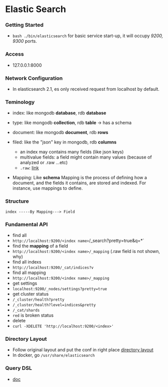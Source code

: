# Elastic Search

### Getting Started
* `bash ./bin/elasticsearch` for basic service start-up, it will occupy *9200, 9300* ports.

### Access
* 127.0.0.1:8000


### Network Configuration
* In elasticsearch 2.1, es only received request from localhost by default.

### Teminology
* index: like mongodb **database**, rdb **database**
* type: like mongodb **collection**, rdb **table** -> has a schema
* document: like mongodb **document**, rdb **rows**
* filed: like the "json" key in mongodb, rdb **columns**
  * an index may contains many fields (like json keys)
  * multivalue fields: a field might contain many values (because of analyzed or .raw ...etc)
   * `.raw`: [link](https://www.elastic.co/guide/en/elasticsearch/guide/current/multi-fields.html)

* Mapping: Like **schema** Mapping is the process of defining how a document, and the fields it contains, are stored and indexed. For instance, use mappings to define.

### Structure
```
index -----By Mapping---> Field
```

### Fundamental API
* find all
 * `http://localhost:9200/<index name>`/_search?pretty=true&q=*`
* find the **mapping** of a field
 * `http://localhost:9200/<index name>/_mapping` (.raw field is not shown, why)
* find all indexs
 * `http://localhost:9200/_cat/indices?v`
* find all mapping
 * `http://localhost:9200/<index name>/_mapping`
* get settings
 * `localhost:9200/_nodes/settings?pretty=true`
* get cluster status
 * `/_cluster/health?pretty`
 * `/_cluster/health?level=indices&pretty`
 * `/_cat/shards`
  * `red` is broken status
* delete
 * `curl -XDELETE 'http://localhost:9200/<index>'`

### Directory Layout
* Follow original layout and put the conf in right place [directory layout](https://www.elastic.co/guide/en/elasticsearch/reference/current/setup-dir-layout.html)
 * In docker, go `/usr/share/elasticsearch`

### Query DSL
* [doc](https://www.elastic.co/guide/en/elasticsearch/reference/current/query-dsl-query-string-query.html#query-string-syntax)

